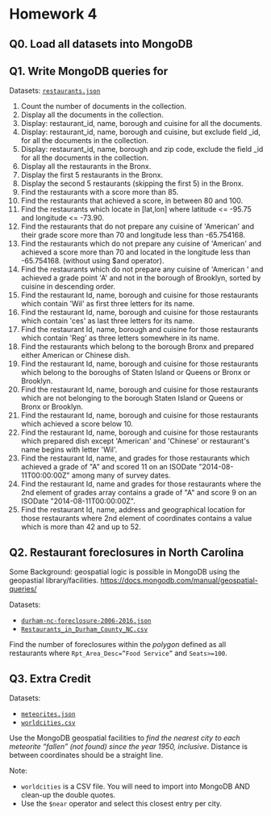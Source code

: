 # Homework 4

## Q0. Load all datasets into MongoDB

## Q1. Write MongoDB queries for

Datasets: [`restaurants.json`](./restaurants.json)

1. Count the number of documents in the collection.
2. Display all the documents in the collection.
3. Display: restaurant_id, name, borough and cuisine for all the documents.
4. Display: restaurant_id, name, borough and cuisine, but exclude field _id, for all the documents in the collection.
5. Display: restaurant_id, name, borough and zip code, exclude the field _id for all the documents in the collection.
6. Display all the restaurants in the Bronx.
7. Display the first 5 restaurants in the Bronx.
8. Display the second 5 restaurants (skipping the first 5) in the Bronx.
9. Find the restaurants with a score more than 85.
10. Find the restaurants that achieved a score, in between 80 and 100.
11. Find the restaurants which locate in [lat,lon] where latitude <= -95.75 and longitude <= -73.90.
12. Find the restaurants that do not prepare any cuisine of 'American' and their grade score more than 70 and longitude less than -65.754168.
13. Find the restaurants which do not prepare any cuisine of 'American' and achieved a score more than 70 and located in the longitude less than -65.754168. (without using $and operator).
14. Find the restaurants which do not prepare any cuisine of 'American ' and achieved a grade point 'A'  and not in the borough of Brooklyn, sorted by cuisine in descending order.
15. Find the restaurant Id, name, borough and cuisine for those restaurants which contain 'Wil' as first three letters for its name.
16. Find the restaurant Id, name, borough and cuisine for those restaurants which contain 'ces' as last three letters for its name.
17. Find the restaurant Id, name, borough and cuisine for those restaurants which contain 'Reg' as three letters somewhere in its name.
18. Find the restaurants which belong to the borough Bronx and prepared either American or Chinese dish.
19. Find the restaurant Id, name, borough and cuisine for those restaurants which belong to the boroughs of Staten Island or Queens or Bronx or Brooklyn.
20. Find the restaurant Id, name, borough and cuisine for those restaurants which are not belonging to the borough Staten Island or Queens or Bronx or Brooklyn.
21. Find the restaurant Id, name, borough and cuisine for those restaurants which achieved a score below 10.
22. Find the restaurant Id, name, borough and cuisine for those restaurants which prepared dish except 'American' and 'Chinese' or restaurant's name begins with letter 'Wil'.
23. Find the restaurant Id, name, and grades for those restaurants which achieved a grade of "A" and scored 11 on an ISODate "2014-08-11T00:00:00Z" among many of survey dates.
24. Find the restaurant Id, name and grades for those restaurants where the 2nd element of grades array contains a grade of "A" and score 9 on an ISODate "2014-08-11T00:00:00Z".
25. Find the restaurant Id, name, address and geographical location for those restaurants where 2nd element of coordinates contains a value which is more than 42 and up to 52.

## Q2. Restaurant foreclosures in North Carolina

Some Background: geospatial logic is possible in MongoDB using the geopastial library/facilities. https://docs.mongodb.com/manual/geospatial-queries/

Datasets:
- [`durham-nc-foreclosure-2006-2016.json`](./durham-nc-foreclosure-2006-2016.json)
- [`Restaurants_in_Durham_County_NC.csv`](./Restaurants_in_Durham_County_NC.csv)

Find the number of foreclosures within the _polygon_ defined as all restaurants where `Rpt_Area_Desc=”Food Service”` and `Seats>=100`.

## Q3. Extra Credit

Datasets:
- [`meteorites.json`](./meteorites.json)
- [`worldcities.csv`](./worldcities.csv)

Use the MongoDB geospatial facilities to *find the nearest city to each meteorite “fallen” (not found) since the year 1950, inclusive*. Distance is between coordinates should be a straight line. 

Note: 
- `worldcities` is a CSV file. You will need to import into MongoDB AND clean-up the double quotes.
- Use the `$near` operator and select this closest entry per city.
